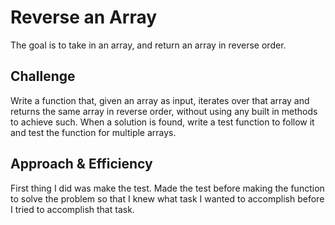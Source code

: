 # Reverse an Array
The goal is to take in an array, and return an array in reverse order.

## Challenge
Write a function that, given an array as input, iterates over that array and returns the same array in reverse order, without using any built in methods to achieve such. When a solution is found, write a test function to follow it and test the function for multiple arrays.

## Approach & Efficiency
First thing I did was make the test. Made the test before making the function to solve the problem so that I knew what task I wanted to accomplish before I tried to accomplish that task.